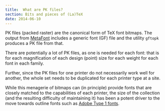 ```yaml
---
title:  What are PK files?
section: Bits and pieces of (La)TeX
date: 2014-06-10
---
```


PK files (packed raster) are the canonical form of TeX font
bitmaps.  The output from [MetaFont](FAQ-useMF.md) includes a generic
font (GF) file and the utility `gftopk` produces a
PK file from that.

There are potentially a lot of PK files, as one
is needed for each font: that is for each magnification of each
design (point) size for each weight for each font in each family.

Further, since the PK files for one printer do not necessarily
work well for another, the whole set needs to be duplicated for each
printer type at a site.

While this menagerie of bitmaps can (in principle) provide fonts that
are closely matched to the capabilities of each printer, the size of
the collection (and the resulting difficulty of maintaining it) has
been a potent driver to the move towards outline fonts such as
[Adobe Type 1 fonts](FAQ-adobetypen.md).

